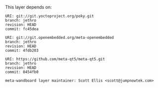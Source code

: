 This layer depends on:

    URI: git://git.yoctoproject.org/poky.git
    branch: jethro 
    revision: HEAD
    commit: fc45dea 

    URI: git://git.openembedded.org/meta-openembedded
    branch: jethro 
    revision: HEAD
    commit: 4fdb203 

    URI: https://github.com/meta-qt5/meta-qt5.git
    branch: jethro 
    revision: HEAD
    commit: 0454fb0 

    meta-wandboard layer maintainer: Scott Ellis <scott@jumpnowtek.com>
